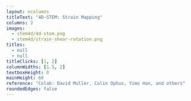 ```yaml
---
layout: ncolumns
titleText: "4D-STEM: Strain Mapping"
columns: 2
images:
  - stem4d/4d-stem.png
  - stem4d/strain-shear-rotation.png
titles:
  - null
  - null
titleClicks: [1, 2]
columnWidths: [1.5, 2]
textboxHeight: 0
mainHeight: 60
reference: "Colab: David Muller, Colin Ophus, Yimo Han, and others" 
roundedEdges: false
---
```

